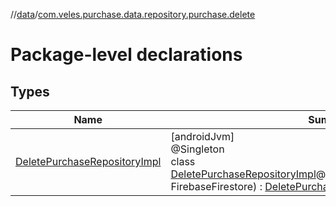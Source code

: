//[data](../../index.md)/[com.veles.purchase.data.repository.purchase.delete](index.md)

# Package-level declarations

## Types

| Name | Summary |
|---|---|
| [DeletePurchaseRepositoryImpl](-delete-purchase-repository-impl/index.md) | [androidJvm]<br>@Singleton<br>class [DeletePurchaseRepositoryImpl](-delete-purchase-repository-impl/index.md)@Injectconstructor(firebaseFirestore: FirebaseFirestore) : [DeletePurchaseRepository](../../../domain/domain/com.veles.purchase.domain.repository.storage/-delete-purchase-repository/index.md) |
